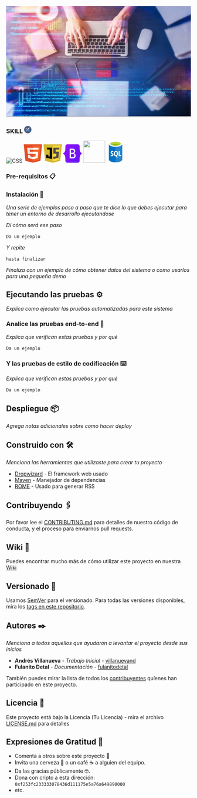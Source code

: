 <picture>
     <img src="https://github.com/jnarvaezg64/imagenes/blob/main/Banner.JPG" width="800" height="300" alt="CSS">
</picture>

### SKILL <picture> <img src="https://github.com/jnarvaezg64/imagenes/blob/main/Herramientas.png" width="20" height="20">
</picture>

<picture>
     <img src="https://github.com/jnarvaezg64/imagenes/blob/main/css.svg" width="50" height="50" alt="CSS">
</picture>
<picture>
     <img src="https://github.com/jnarvaezg64/imagenes/blob/main/html.svg" width="50" height="50" >
</picture>
<picture>
      <img src="https://github.com/jnarvaezg64/imagenes/blob/main/JavaScript.svg" width="50" height="50" > 
</picture>
<picture>
   <img src="https://github.com/jnarvaezg64/imagenes/blob/main/bootstrap.svg" width="50" height="50" >
</picture>
<picture>
      <img src="https://edujimenezc.github.io/TheHackerSwissKnife/SOURCES/imagenes/java.png" width="60" height="60" >
</picture>
<picture>
      <img src="https://github.com/jnarvaezg64/imagenes/blob/main/sql_icon-300x300.png" width="50" height="60" >
</picture>



### Pre-requisitos 📋



### Instalación 🔧

_Una serie de ejemplos paso a paso que te dice lo que debes ejecutar para tener un entorno de desarrollo ejecutandose_

_Dí cómo será ese paso_

```
Da un ejemplo
```

_Y repite_

```
hasta finalizar
```

_Finaliza con un ejemplo de cómo obtener datos del sistema o como usarlos para una pequeña demo_

## Ejecutando las pruebas ⚙️

_Explica como ejecutar las pruebas automatizadas para este sistema_

### Analice las pruebas end-to-end 🔩

_Explica que verifican estas pruebas y por qué_

```
Da un ejemplo
```

### Y las pruebas de estilo de codificación ⌨️

_Explica que verifican estas pruebas y por qué_

```
Da un ejemplo
```

## Despliegue 📦

_Agrega notas adicionales sobre como hacer deploy_

## Construido con 🛠️

_Menciona las herramientas que utilizaste para crear tu proyecto_

* [Dropwizard](http://www.dropwizard.io/1.0.2/docs/) - El framework web usado
* [Maven](https://maven.apache.org/) - Manejador de dependencias
* [ROME](https://rometools.github.io/rome/) - Usado para generar RSS

## Contribuyendo 🖇️

Por favor lee el [CONTRIBUTING.md](https://gist.github.com/villanuevand/xxxxxx) para detalles de nuestro código de conducta, y el proceso para enviarnos pull requests.

## Wiki 📖

Puedes encontrar mucho más de cómo utilizar este proyecto en nuestra [Wiki](https://github.com/tu/proyecto/wiki)

## Versionado 📌

Usamos [SemVer](http://semver.org/) para el versionado. Para todas las versiones disponibles, mira los [tags en este repositorio](https://github.com/tu/proyecto/tags).

## Autores ✒️

_Menciona a todos aquellos que ayudaron a levantar el proyecto desde sus inicios_

* **Andrés Villanueva** - *Trabajo Inicial* - [villanuevand](https://github.com/villanuevand)
* **Fulanito Detal** - *Documentación* - [fulanitodetal](#fulanito-de-tal)

También puedes mirar la lista de todos los [contribuyentes](https://github.com/your/project/contributors) quíenes han participado en este proyecto. 

## Licencia 📄

Este proyecto está bajo la Licencia (Tu Licencia) - mira el archivo [LICENSE.md](LICENSE.md) para detalles

## Expresiones de Gratitud 🎁

* Comenta a otros sobre este proyecto 📢
* Invita una cerveza 🍺 o un café ☕ a alguien del equipo. 
* Da las gracias públicamente 🤓.
* Dona con cripto a esta dirección: `0xf253fc233333078436d111175e5a76a649890000`
* etc.

